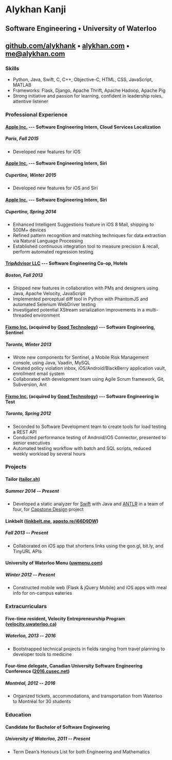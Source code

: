 # Alykhan Kanji

## Software Engineering • University of Waterloo

## [github.com/alykhank](https://github.com/alykhank) • [alykhan.com](http://alykhan.com) • [me@alykhan.com](mailto:me@alykhan.com)

### Skills

* Python, Java, Swift, C, C++, Objective-C, HTML, CSS, JavaScript, MATLAB
* Frameworks: Flask, Django, Apache Thrift, Apache Hadoop, Apache Pig
* Strong initiative and passion for learning, confident in leadership roles, attentive listener

### Professional Experience

#### **[Apple Inc.](https://apple.com)** --- Software Engineering Intern, Cloud Services Localization
##### Paris, Fall 2015
* Developed new features for iOS

#### **[Apple Inc.](https://apple.com)** --- Software Engineering Intern, Siri
##### Cupertino, Winter 2015
* Developed new features for iOS and Siri

#### **[Apple Inc.](https://apple.com)** --- Software Engineering Intern, Siri
##### Cupertino, Spring 2014
* Enhanced Intelligent Suggestions feature in iOS 8 Mail, shipping to 500M+ devices
* Refined pattern recognition and matching techniques for data extraction via Natural Language Processing
* Established continuous integration tool to measure precision & recall, perform automated regression testing

#### **[TripAdvisor LLC](http://tripadvisor.com)** --- Software Engineering Co-op, Hotels
##### Boston, Fall 2013
* Shipped new features in collaboration with PMs and designers using Java, Apache Velocity, JavaScript
* Implemented perceptual diff tool in Python with PhantomJS and automated Selenium WebDriver testing
* Investigated potential XStream serialization improvements in a multi-threaded environment

#### **[Fixmo Inc.](https://www1.good.com/about/press-releases/good-technology-acquires-fixmo-security-business.html)** (acquired by [Good Technology](https://good.com)) --- Software Engineering, Sentinel
##### Toronto, Winter 2013
* Wrote new components for Sentinel, a Mobile Risk Management console, using Java, Vaadin, MySQL
* Created policy violation inbox, iOS/Android/BlackBerry application vault, enrollment email system
* Collaborated with development team using Agile Scrum framework, Git, Subversion, Ant

#### **[Fixmo Inc.](https://www1.good.com/about/press-releases/good-technology-acquires-fixmo-security-business.html)** (acquired by [Good Technology](https://good.com)) --- Software Engineering in Test
##### Toronto, Spring 2012
* Seconded to Software Development team to create tools for load testing a REST API
* Conducted performance testing of Android/iOS Connector, presented to senior executives
* Automated testing workflow with batch and SQL scripts, reduced weekly workload by several hours

### Projects

#### Tailor ([tailor.sh](https://tailor.sh))
##### Summer 2014 -- Present
* Developed a static analyzer for [Swift](https://developer.apple.com/swift/) with Java and [ANTLR](http://www.antlr.org) in a team of four, for [Capstone Design](https://uwaterloo.ca/engineering/entrepreneurship/capstone-design/) project

#### Linkbelt ([linkbelt.me](http://linkbelt.me), [appsto.re/i66D9DW](https://appsto.re/i66D9DW))
##### Fall 2013 -- Present
* Collaborated on iOS app that shortens links using the goo.gl, bit.ly, and TinyURL APIs

#### University of Waterloo Menu ([uwmenu.com](http://uwmenu.com))
##### Winter 2012 -- Present
* Constructed mobile web (Flask & jQuery Mobile) and iOS apps with meal info for on-campus eateries

### Extracurriculars

#### Five-time resident, Velocity Entrepreneurship Program ([velocity.uwaterloo.ca](http://velocity.uwaterloo.ca))
##### Waterloo, 2013 -- 2016
* Bootstrapped technical projects in fields ranging from travel planning to developer tools to medicine

#### Four-time delegate, Canadian University Software Engineering Conference ([2016.cusec.net](http://2016.cusec.net))
##### Montréal, 2012 -- 2016
* Organized tickets, accommodations, and transportation from Waterloo to Montréal for 30 students

### Education

#### Candidate for Bachelor of Software Engineering
##### University of Waterloo, 2011 -- Present
* Term Dean’s Honours List for both Engineering and Mathematics
